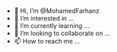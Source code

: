 - 👋 Hi, I’m @MohamedFarhanz
- 👀 I’m interested in ...
- 🌱 I’m currently learning ...
- 💞️ I’m looking to collaborate on ...
- 📫 How to reach me ...

<!---
MohamedFarhanz/MohamedFarhanz is a ✨ special ✨ repository because its `README.md` (this file) appears on your GitHub profile.
You can click the Preview link to take a look at your changes.
--->
